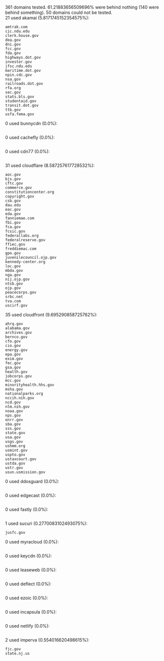 361 domains tested. 61.21883656509696% were behind nothing (140 were behind something). 50 domains could not be tested.<br>
21 used akamai (5.8171745152354575%):
```
amtrak.com
cic.ndu.edu
clerk.house.gov
dea.gov
dni.gov
fcc.gov
fda.gov
highways.dot.gov
investor.gov
jfsc.ndu.edu
maritime.dot.gov
npin.cdc.gov
nsa.gov
railroads.dot.gov
rfa.org
sec.gov
stats.bls.gov
studentaid.gov
transit.dot.gov
ttb.gov
usfa.fema.gov
```

0 used bunnycdn (0.0%):
```

```

0 used cachefly (0.0%):
```

```

0 used cdn77 (0.0%):
```

```

31 used cloudflare (8.587257617728532%):
```
aoc.gov
bjs.gov
cftc.gov
commerce.gov
constitutioncenter.org
copyright.gov
csb.gov
dau.edu
eac.gov
eda.gov
fanniemae.com
fbi.gov
fca.gov
fcsic.gov
federallabs.org
federalreserve.gov
ffiec.gov
freddiemac.com
gpo.gov
juvenilecouncil.ojp.gov
kennedy-center.org
loc.gov
mbda.gov
nga.gov
nij.ojp.gov
ntsb.gov
ojp.gov
peacecorps.gov
srbc.net
tva.com
uscirf.gov
```

35 used cloudfront (9.695290858725762%):
```
ahrq.gov
alabama.gov
archives.gov
bernco.gov
cfo.gov
cio.gov
energy.gov
epa.gov
exim.gov
fec.gov
gsa.gov
health.gov
jobcorps.gov
mcc.gov
minorityhealth.hhs.gov
msha.gov
nationalparks.org
nccih.nih.gov
ncd.gov
nlm.nih.gov
noaa.gov
nps.gov
onrr.gov
sba.gov
sss.gov
state.gov
usa.gov
usgs.gov
ushmm.org
usmint.gov
uspto.gov
ustaxcourt.gov
ustda.gov
ustr.gov
usun.usmission.gov
```

0 used ddosguard (0.0%):
```

```

0 used edgecast (0.0%):
```

```

0 used fastly (0.0%):
```

```

1 used sucuri (0.2770083102493075%):
```
jusfc.gov
```

0 used myracloud (0.0%):
```

```

0 used keycdn (0.0%):
```

```

0 used leaseweb (0.0%):
```

```

0 used deflect (0.0%):
```

```

0 used ezoic (0.0%):
```

```

0 used incapsula (0.0%):
```

```

0 used netlify (0.0%):
```

```

2 used imperva (0.554016620498615%):
```
fjc.gov
state.nj.us
```
